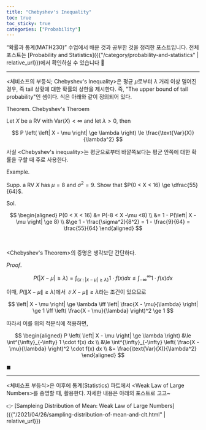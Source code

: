 ```yaml
---
title: "Chebyshev's Inequality"
toc: true
toc_sticky: true
categories: ["Probability"]
---
```


“확률과 통계(MATH230)” 수업에서 배운 것과 공부한 것을 정리한 포스트입니다. 전체 포스트는 [Probability and Statistics]({{"/category/probability-and-statistics" | relative_url}})에서 확인하실 수 있습니다 🎲

<hr/>

\<체비쇼프의 부등식; Chebyshev's Inequality\>은 평균 $\mu$로부터 $\lambda$ 거리 이상 멀어진 경우, 즉 tail 상황에 대한 확률의 상한을 제시한다. 즉, "The upper bound of tail probability"인 셈이다. 식은 아래와 같이 정의되어 있다.

<div class="statement" markdown="1">

<span class="statement-title">Theorem.</span> Chebyshev's Theroem<br>

Let $X$ be a RV with $\text{Var}(X) < \infty$ and let $\lambda > 0$, then

$$
P \left( \left| X - \mu \right| \ge \lambda \right) \le \frac{\text{Var}(X)}{\lambda^2}
$$

</div>

사실 \<Chebyshev's inequality\>는 평균으로부터 바깥쪽보다는 평균 안쪽에 대한 확률을 구할 때 주로 사용한다.

<div class="example" markdown="1">

<span class="statement-title">Example.</span><br>

Supp. a RV $X$ has $\mu = 8$ and $\sigma^2 = 9$. Show that $P(0 < X < 16) \ge \dfrac{55}{64}$.

</div>

Sol.

$$
\begin{aligned}
P(0 < X < 16) &= P(-8 < X -\mu <8) \\
&= 1 - P(\left| X - \mu \right| \ge 8) \\
&\ge 1 - \frac{\sigma^2}{8^2} = 1 - \frac{9}{64} = \frac{55}{64}
\end{aligned}
$$

<br/>

\<Chebyshev's Theorem\>의 증명은 생각보단 간단하다.

<div class="proof" markdown="1">

<span class="statement-title">*Proof*.</span><br>

$$
P \left( \left| X - \mu \right| \ge \lambda \right) = \int_{\{ x \; : \; \left| x - \mu \right| \ge \lambda \}} 1 \cdot f(x) dx \le \int^{\infty}_{-\infty} 1 \cdot f(x) dx
$$

이때, $P \left( \left\| X - \mu \right\| \ge \lambda \right)$에서 $\left\| X - \mu \right\| \ge \lambda$라는 조건이 있으므로

$$
\left| X - \mu \right| \ge \lambda \iff \left| \frac{X - \mu}{\lambda} \right| \ge 1 \iff \left( \frac{X - \mu}{\lambda} \right)^2 \ge 1
$$

따라서 이를 위의 적분식에 적용하면,

$$
\begin{aligned}
P \left( \left| X - \mu \right| \ge \lambda \right) &\le \int^{\infty}_{-\infty} 1 \cdot f(x) dx \\
&\le \int^{\infty}_{-\infty} \left( \frac{X - \mu}{\lambda} \right)^2 \cdot f(x) dx \\
&= \frac{\text{Var}(X)}{\lambda^2}
\end{aligned}
$$

$\blacksquare$

</div>

<hr/>

\<체비쇼프 부등식\>은 이후에 통계(Statistics) 파트에서 \<Weak Law of Large Numbers\>를 증명할 때, 활용한다. 자세한 내용은 아래의 포스트로 고고~

👉 [Sampleing Distribution of Mean: Weak Law of Large Numbers]({{"/2021/04/26/sampling-distribution-of-mean-and-clt.html" | relative_url}})
